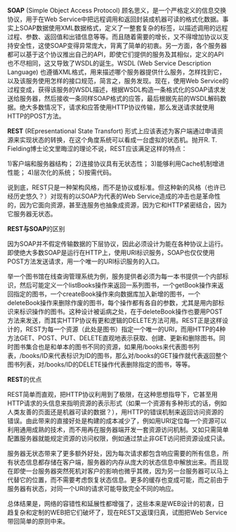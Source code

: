 **SOAP** (Simple Object Access Protocol) 顾名思义，是一个严格定义的信息交换协议，用于在Web Service中把远程调用和返回封装成机器可读的格式化数据。事实上SOAP数据使用XML数据格式，定义了一整套复杂的标签，以描述调用的远程过程、参数、返回值和出错信息等等。而且随着需要的增长，又不得增加协议以支持安全性，这使SOAP变得异常庞大，背离了简单的初衷。另一方面，各个服务器都可以基于这个协议推出自己的API，即使它们提供的服务及其相似，定义的API也不尽相同，这又导致了WSDL的诞生。WSDL (Web Service Description Language) 也遵循XML格式，用来描述哪个服务器提供什么服务，怎样找到它，以及该服务使用怎样的接口规范，简言之，服务发现。现在，使用Web Service的过程变成，获得该服务的WSDL描述，根据WSDL构造一条格式化的SOAP请求发送给服务器，然后接收一条同样SOAP格式的应答，最后根据先前的WSDL解码数据。绝大多数情况下，请求和应答使用HTTP协议传输，那么发送请求就使用HTTP的POST方法。


**REST** (REpresentational State Transfort) 形式上应该表述为客户端通过申请资源来实现状态的转换，在这个角度系统可以看成一台虚拟的状态机。抛开R. T. Fielding博士论文里晦涩的理论不说，REST应该满足这样的特点：
 
1)客户端和服务器结构；
2)连接协议具有无状态性；
3)能够利用Cache机制增进性能；
4)层次化的系统；
5)按需代码。
 
说到底，REST只是一种架构风格，而不是协议或标准。但这种新的风格（也许已经历史悠久？）对现有的以SOAP为代表的Web Service造成的冲击也是革命性的，因为它面向资源，甚至连服务也抽象成资源，因为它和HTTP紧密结合，因为它服务器无状态。

**REST与SOAP**的区别
 
因为SOAP并不假定传输数据的下层协议，因此必须设计为能在各种协议上运行。即使绝大多数SOAP是运行在HTTP上，使用URI标识服务，SOAP也仅仅使用POST方法发送请求，用一个唯一的URI标识服务的入口。
 
 
举一个图书馆在线查询管理系统为例，服务提供者必须为每一本书提供一个内部标识，然后可能定义一个listBooks操作来返回一系列图书，一个getBook操作来返回指定的图书，一个createBook操作来向数据库加入新增的图书，一个deleteBook操作来删除作废的图书，每个操作都有各自的参数，尤其是用内部标识来标识操作的图书。这种设计被诟病之处，在于deleteBook操作也要用POST方法来发送，而其实HTTP协议有更和逻辑的DELETE方法可用。REST正是这样设计的，REST为每一个资源（此处是图书）指定一个唯一的URI，而用HTTP的4种方法GET、POST、PUT、DELETE直观地表示获取、创建、更新和删除图书。同时图书集合也是和单本的图书不同的资源，如果用/books来代表图书列表，/books/ID来代表标识为ID的图书，那么对/books的GET操作就代表返回整个图书列表，对/books/ID的DELETE操作代表删除指定的图书，等等。
 
 
**REST**的优点
 
REST简单而直观，把HTTP协议利用到了极限，在这种思想指导下，它甚至用HTTP请求的头信息来指明资源的表示形式（如果一个资源有多种形式的话，例如人类友善的页面还是机器可读的数据？），用HTTP的错误机制来返回访问资源的错误。由此带来的直接好处是构建的成本减少了，例如用URI定位每一个资源可以利用通用成熟的技术，而不用再在服务器端开发一套资源访问机制。又如只需简单配置服务器就能规定资源的访问权限，例如通过禁止非GET访问把资源设成只读。
 
服务器无状态带来了更多额外好处，因为每次请求都包含响应需要的所有信息，所有状态信息都存储在客户端，服务器的内存从庞大的状态信息中解放出来。而且现在即使一台服务器突然死机对客户的影响也微乎其微，因为另一台服务器可以马上代替它的位置，而不需要考虑恢复状态信息。更多的缓存也变成可能，而之前由于服务器有状态，对同一个URI的请求可能导致完全不同的响应。
 
总体结果是，网络的容错性和延展性都增强了，这些本来是WEB设计的初衷，日趋复杂和定制的WEB把它们破坏了，现在REST又返璞归真，试图把Web Service带回简单的原则中来。
